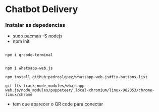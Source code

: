 # Chatbot Delivery

### Instalar as depedencias

- sudo pacman -S nodejs
- npm init

```

npm i qrcode-terminal
 

npm i whatsapp-web.js

npm install github:pedroslopez/whatsapp-web.js#fix-buttons-list

git lfs track node_modules/whatsapp-web.js/node_modules/puppeteer/.local-chromium/linux-982053/chrome-linux/chrome
```

- tem que aparecer o QR code para conectar
